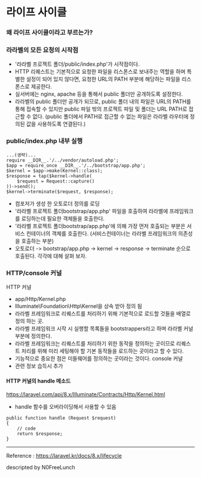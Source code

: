 # 라이프 사이클

### 왜 라이프 사이클이라고 부르는가?


### 라라벨의 모든 요청의 시작점
- '라라벨 프로젝트 폴더/public/index.php'가 시작점이다.
- HTTP 리퀘스트는 기본적으로 요청한 파일을 리스폰스로 보내주는 역할을 하며 특별한 설정이 되어 있지 않다면, 요청한 URL의 PATH 부분에 해당하는 파일을 리스폰스로 제공한다.
- 실서버에는 nginx, apache 등을 통해서 public 폴더만 공개하도록 설정한다.
- 라라벨의 public 폴더만 공개가 되므로, public 폴더 내의 파일은 URL의 PATH를 통해 접속할 수 있지만 public 파일 밖의 프로젝트 파일 및 폴더는 URL PATH로 접근할 수 없다. (public 폴더에서 PATH로 접근할 수 없는 파일은 라라벨 라우터에 정의된 값을 사용하도록 연결된다.)

### public/index.php 내부 실행
```
...(생략)...
require __DIR__.'/../vendor/autoload.php';
$app = require_once __DIR__.'/../bootstrap/app.php';
$kernel = $app->make(Kernel::class);
$response = tap($kernel->handle(
    $request = Request::capture()
))->send();
$kernel->terminate($request, $response);
```
- 컴포저가 생성 한 오토로더 정의를 로딩
- '라라벨 프로젝트 폴더bootstrap/app.php' 파일을 호출하여 라라벨에 프레임워크를 로딩하는데 필요한 객체들을 호출한다.
- '라라벨 프로젝트 폴더bootstrap/app.php'에 의해 가장 먼저 호출되는 부분은 서비스 컨테이너의 객체를 호출한다. (서비스컨테이너는 라라벨 프레임워크의 의존성을 호출하는 부분)
- 오토로더 -> bootstrap/app.php -> kernel -> response -> terminate 순으로 호출된다. 각각에 대해 살펴 보자.


### HTTP/console 커널
HTTP 커널
- app/Http/Kernel.php
- Illuminate\Foundation\Http\Kernel을 상속 받아 정의 됨
- 라라벨 프레임워크로 리퀘스트를 처리하기 위해 기본적으로 로드할 것들을 배열로 정의 하는 곳.
- 라라벨 프레임워크 시작 시 실행할 목록들을 bootstrappers라고 하며 라라벨 커널 부분에 정의한다.
- 라라벨 프레임워크는 리퀘스트를 처리하기 위한 동작을 정의하는 곳이므로 리퀘스트 처리를 위해 미리 세팅해야 할 기본 동작들을 로드하는 곳이라고 할 수 있다.
- 기능적으로 중요한 점은 미들웨어를 정의하는 곳이라는 것이다. 
console 커널
- 관련 정보 습득시 추가

#### HTTP 커널의 handle 메소드
https://laravel.com/api/8.x/Illuminate/Contracts/Http/Kernel.html
- handle 함수를 오버라이딩해서 사용할 수 있음
```
public function handle (Request $request)
{
    // code
    return $response;
}
```


---

Reference : https://laravel.kr/docs/8.x/lifecycle


descripted by N0FreeLunch


